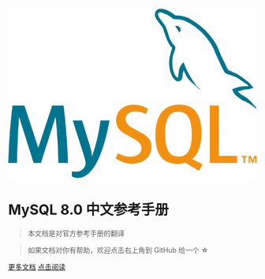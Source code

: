 <!-- _coverpage.md -->

![logo](_media/mysql-logo.svg ':size=30%')

# MySQL 8.0 中文参考手册

> 本文档是对官方参考手册的翻译

> 如果文档对你有帮助，欢迎点击右上角到 GitHub 给一个 ☆

[更多文档](https://bookhub.zone)
[点击阅读](mysql.md)
